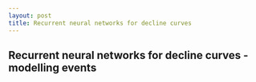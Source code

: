 ```yaml
---
layout: post
title: Recurrent neural networks for decline curves
---
```


## Recurrent neural networks for decline curves - modelling events 